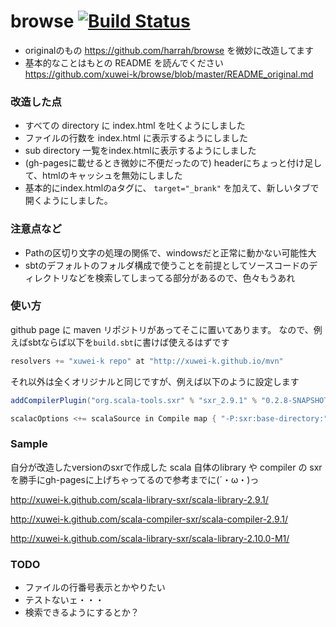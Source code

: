 # browse [![Build Status](https://secure.travis-ci.org/xuwei-k/browse.png)](http://travis-ci.org/xuwei-k/browse)

* originalのもの https://github.com/harrah/browse を微妙に改造してます
* 基本的なことはもとの README を読んでください https://github.com/xuwei-k/browse/blob/master/README_original.md

### 改造した点

* すべての directory に index.html を吐くようにしました
* ファイルの行数を index.html に表示するようにしました
* sub directory 一覧をindex.htmlに表示するようにしました
* (gh-pagesに載せるとき微妙に不便だったので) headerにちょっと付け足して、htmlのキャッシュを無効にしました
* 基本的にindex.htmlのaタグに、 ` target="_brank" ` を加えて、新しいタブで開くようにしました。

### 注意点など

* Pathの区切り文字の処理の関係で、windowsだと正常に動かない可能性大
* sbtのデフォルトのフォルダ構成で使うことを前提としてソースコードのディレクトリなどを検索してしまってる部分があるので、色々もうあれ

### 使い方

github page に maven リポジトリがあってそこに置いてあります。
なので、例えばsbtならば以下を`build.sbt`に書けば使えるはずです

```scala
resolvers += "xuwei-k repo" at "http://xuwei-k.github.io/mvn"
```

それ以外は全くオリジナルと同じですが、例えば以下のように設定します

```scala
addCompilerPlugin("org.scala-tools.sxr" % "sxr_2.9.1" % "0.2.8-SNAPSHOT" )

scalacOptions <+= scalaSource in Compile map { "-P:sxr:base-directory:" + _.getAbsolutePath }
```


### Sample

自分が改造したversionのsxrで作成した scala 自体のlibrary や compiler の sxr を勝手にgh-pagesに上げちゃってるので参考までに(´・ω・)っ

http://xuwei-k.github.com/scala-library-sxr/scala-library-2.9.1/

http://xuwei-k.github.com/scala-compiler-sxr/scala-compiler-2.9.1/

http://xuwei-k.github.com/scala-library-sxr/scala-library-2.10.0-M1/

### TODO
* ファイルの行番号表示とかやりたい
* テストないェ・・・
* 検索できるようにするとか？
